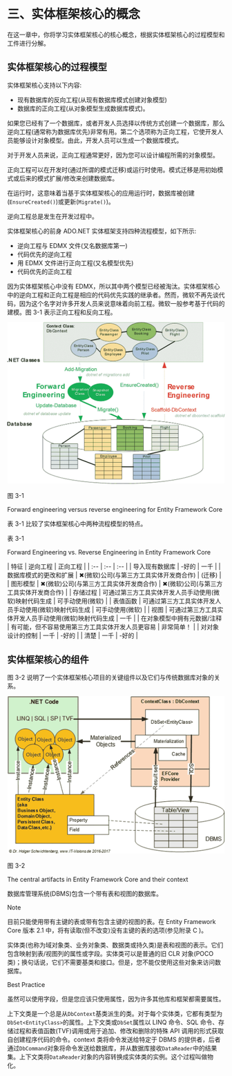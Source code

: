 # 三、实体框架核心的概念

在这一章中，你将学习实体框架核心的核心概念，根据实体框架核心的过程模型和工件进行分解。

## 实体框架核心的过程模型

实体框架核心支持以下内容:

*   现有数据库的反向工程(从现有数据库模式创建对象模型)
*   数据库的正向工程(从对象模型生成数据库模式)。

如果您已经有了一个数据库，或者开发人员选择以传统方式创建一个数据库，那么逆向工程(通常称为数据库优先)非常有用。第二个选项称为正向工程，它使开发人员能够设计对象模型。由此，开发人员可以生成一个数据库模式。

对于开发人员来说，正向工程通常更好，因为您可以设计编程所需的对象模型。

正向工程可以在开发时(通过所谓的模式迁移)或运行时使用。模式迁移是用初始模式或后来的模式扩展/修改来创建数据库。

在运行时，这意味着当基于实体框架核心的应用运行时，数据库被创建(`EnsureCreated()`)或更新(`Migrate()`)。

逆向工程总是发生在开发过程中。

实体框架核心的前身 ADO.NET 实体框架支持四种流程模型，如下所示:

*   逆向工程与 EDMX 文件(又名数据库第一)
*   代码优先的逆向工程
*   用 EDMX 文件进行正向工程(又名模型优先)
*   代码优先的正向工程

因为实体框架核心中没有 EDMX，所以其中两个模型已经被淘汰。实体框架核心中的逆向工程和正向工程是相应的代码优先实践的继承者。然而，微软不再先谈代码，因为这个名字对许多开发人员来说意味着向前工程。微软一般参考基于代码的建模。图 3-1 表示正向工程和反向工程。

![A461790_1_En_3_Fig1_HTML.jpg](img/A461790_1_En_3_Fig1_HTML.jpg)

图 3-1

Forward engineering versus reverse engineering for Entity Framework Core

表 3-1 比较了实体框架核心中两种流程模型的特点。

表 3-1

Forward Engineering vs. Reverse Engineering in Entity Framework Core

<colgroup><col align="left"> <col align="left"> <col align="left"></colgroup> 
| 特征 | 逆向工程 | 正向工程 |
| :-- | :-- | :-- |
| 导入现有数据库 | -好的 | 一千 |
| 数据库模式的更改和扩展 | ✖(微软)公司(与第三方工具实体开发商合作) | (迁移) |
| 图形模型 | ✖(微软)公司(与第三方工具实体开发商合作) | ✖(微软)公司(与第三方工具实体开发商合作) |
| 存储过程 | 可通过第三方工具实体开发人员手动使用(微软)映射代码生成 | 可手动使用(微软) |
| 表值函数 | 可通过第三方工具实体开发人员手动使用(微软)映射代码生成 | 可手动使用(微软) |
| 视图 | 可通过第三方工具实体开发人员手动使用(微软)映射代码生成 | 一千 |
| 在对象模型中拥有元数据/注释 | 有可能，但不容易使用第三方工具实体开发人员更容易 | 非常简单！ |
| 对对象设计的控制 | 一千 | -好的 |
| 清楚 | 一千 | -好的 |

## 实体框架核心的组件

图 3-2 说明了一个实体框架核心项目的关键组件以及它们与传统数据库对象的关系。

![A461790_1_En_3_Fig2_HTML.jpg](img/A461790_1_En_3_Fig2_HTML.jpg)

图 3-2

The central artifacts in Entity Framework Core and their context

数据库管理系统(DBMS)包含一个带有表和视图的数据库。

Note

目前只能使用带有主键的表或带有包含主键的视图的表。在 Entity Framework Core 版本 2.1 中，将有读取(但不改变)没有主键的表的选项(参见附录 C )。

实体类(也称为域对象类、业务对象类、数据类或持久类)是表和视图的表示。它们包含映射到表/视图列的属性或字段。实体类可以是普通的旧 CLR 对象(POCO 类)；换句话说，它们不需要基类和接口。但是，您不能仅使用这些对象来访问数据库。

Best Practice

虽然可以使用字段，但是您应该只使用属性，因为许多其他库和框架都需要属性。

上下文类是一个总是从`DbContext`基类派生的类。对于每个实体类，它都有类型为`DbSet<EntityClass>`的属性。上下文类或`DbSet`属性以 LINQ 命令、SQL 命令、存储过程和表值函数(TVF)调用或用于追加、修改和删除的特殊 API 调用的形式获取自创建程序代码的命令。context 类将命令发送给特定于 DBMS 的提供者，后者通过`DbCommand`对象将命令发送给数据库，并从数据库接收`DataReader`中的结果集。上下文类将`DataReader`对象的内容转换成实体类的实例。这个过程叫做物化。